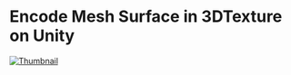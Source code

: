 # Encode Mesh Surface in 3DTexture on Unity

[![Thumbnail](https://img.youtube.com/vi/rlhQYwQ5Puk/0.jpg)](https://youtu.be/rlhQYwQ5Puk)
